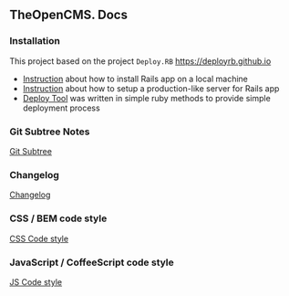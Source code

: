## TheOpenCMS. Docs

### Installation

This project based on the project `Deploy.RB` https://deployrb.github.io

* [Instruction](https://github.com/DeployRB/Rails5App) about how to install Rails app on a local machine
* [Instruction](https://github.com/DeployRB/SetupServer) about how to setup a production-like server for Rails app
* [Deploy Tool](https://github.com/DeployRB/DeployTool) was written in simple ruby methods to provide simple deployment process

### Git Subtree Notes

[Git Subtree](./subtrees.md)

### Changelog

[Changelog](./Changelog.md)

### CSS / BEM code style

[CSS Code style](./CSS_Code_style.md)

### JavaScript / CoffeeScript code style

[JS Code style](./JS_Code_style.md)
